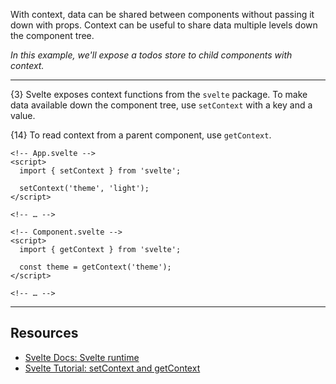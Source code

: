 With context, data can be shared between components without passing it down with props. Context can be useful to share data multiple levels down the component tree.

*In this example, we'll expose a todos store to child components with context.*

---

{3} Svelte exposes context functions from the `svelte` package. To make data available down the component tree, use `setContext` with a key and a value.

{14} To read context from a parent component, use `getContext`.

```svelte
<!-- App.svelte -->
<script>
  import { setContext } from 'svelte';

  setContext('theme', 'light');
</script>

<!-- … -->
```

```svelte
<!-- Component.svelte -->
<script>
  import { getContext } from 'svelte';

  const theme = getContext('theme');
</script>

<!-- … -->
```

---

## Resources

- [Svelte Docs: Svelte runtime](https://svelte.dev/docs/svelte#setcontext)
- [Svelte Tutorial: setContext and getContext](https://learn.svelte.dev/tutorial/context-api)
